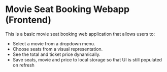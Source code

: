 # Movie Seat Booking Webapp (Frontend)

This is a basic movie seat booking web application that allows users to:

- Select a movie from a dropdown menu.
- Choose seats from a visual representation.
- See the total and ticket price dynamically.
- Save seats, movie and price to local storage so that UI is still populated on refresh
